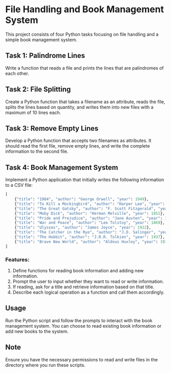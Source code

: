# File Handling and Book Management System

This project consists of four Python tasks focusing on file handling and a simple book management system.

## Task 1: Palindrome Lines

Write a function that reads a file and prints the lines that are palindromes of each other.

## Task 2: File Splitting

Create a Python function that takes a filename as an attribute, reads the file, splits the lines based on quantity, and writes them into new files with a maximum of 10 lines each.

## Task 3: Remove Empty Lines

Develop a Python function that accepts two filenames as attributes. It should read the first file, remove empty lines, and write the complete information to the second file.

## Task 4: Book Management System

Implement a Python application that initially writes the following information to a CSV file:

```python
[
    {"title": "1984", "author": "George Orwell", "year": 1949},
    {"title": "To Kill a Mockingbird", "author": "Harper Lee", "year": 1960},
    {"title": "The Great Gatsby", "author": "F. Scott Fitzgerald", "year": 1925},
    {"title": "Moby Dick", "author": "Herman Melville", "year": 1851},
    {"title": "Pride and Prejudice", "author": "Jane Austen", "year": 1813},
    {"title": "War and Peace", "author": "Leo Tolstoy", "year": 1869},
    {"title": "Ulysses", "author": "James Joyce", "year": 1922},
    {"title": "The Catcher in the Rye", "author": "J.D. Salinger", "year": 1951},
    {"title": "The Hobbit", "author": "J.R.R. Tolkien", "year": 1937},
    {"title": "Brave New World", "author": "Aldous Huxley", "year": 1932}
]
```

### Features:

1. Define functions for reading book information and adding new information.
2. Prompt the user to input whether they want to read or write information.
3. If reading, ask for a title and retrieve information based on that title.
4. Describe each logical operation as a function and call them accordingly.

## Usage

Run the Python script and follow the prompts to interact with the book management system. You can choose to read existing book information or add new books to the system.

## Note

Ensure you have the necessary permissions to read and write files in the directory where you run these scripts.